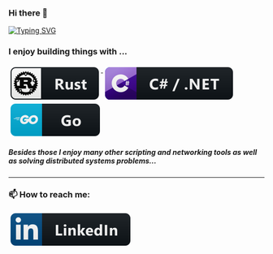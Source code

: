 ### Hi there 👋
[![Typing SVG](https://readme-typing-svg.demolab.com?font=Fira+Code&size=16&duration=3000&pause=10000&color=00F78D&background=FFFFFF00&vCenter=true&width=435&lines=I'm+Dom,+I+sometimes+code+here+on+earth)](https://git.io/typing-svg)


###  I enjoy building things with ...

  <a href="https://www.rust-lang.org/">
    <img src="https://raw.githubusercontent.com/MikeCodesDotNET/ColoredBadges/master/svg/dev/languages/rust.svg" alt="Rust" style="vertical-align:top; margin:4px">
  </a>

  <a href="https://dotnet.microsoft.com/">
    <img src="https://github.com/MikeCodesDotNET/ColoredBadges/blob/master/svg/dev/languages/csharp_dotnet.svg" alt="Python" style="vertical-align:top; margin:4px">
  </a>

  <a href="https://golang.org/">
    <img src="https://raw.githubusercontent.com/MikeCodesDotNET/ColoredBadges/master/svg/dev/languages/go.svg" alt="GoLang" style="vertical-align:top; margin:4px">
  </a>
  
##### Besides those I enjoy many other scripting and networking tools as well as solving distributed systems problems...
---
### 📫 How to reach me: 
<a href="https://www.linkedin.com/in/dominik-polzer-hi-o/">
  <img src="https://github.com/MikeCodesDotNET/ColoredBadges/blob/master/svg/social/linkedin.svg" alt="Linkedin" style="vertical-align:top; margin:4px">
</a>
